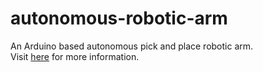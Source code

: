 # autonomous-robotic-arm
An Arduino based autonomous pick and place robotic arm.  
Visit [here](https://bluestampengineering.com/student-projects/clarissa-l-2020/) for more information.
